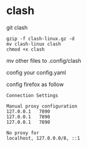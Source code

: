 # clash
git clash
```
gzip -f clash-linux.gz -d
mv clash-linux clash
chmod +x clash
```
mv other files to .config/clash

config your config.yaml

config firefox as follow
```
Connection Settings

Manual proxy configuration
127.0.0.1   7890
127.0.0.1   7890
127.0.0.1   7890

No proxy for
localhost, 127.0.0.0/8, ::1
```
